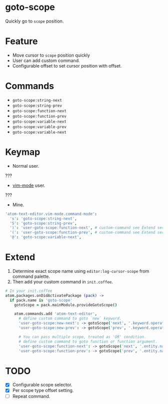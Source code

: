# goto-scope

Quickly go to `scope` position.

# Feature

* Move cursor to `scope` position quickly
* User can add custom command.
* Configurable offset to set cursor position with offset.

# Commands

* `goto-scope:string-next`
* `goto-scope:string-prev`
* `goto-scope:function-next`
* `goto-scope:function-prev`
* `goto-scope:variable-next`
* `goto-scope:variable-prev`
* `goto-scope:variable-next`


# Keymap

* Normal user.

???

* [vim-mode](https://atom.io/packages/vim-mode) user.

???

* Mine.

```coffeescript
'atom-text-editor.vim-mode.command-mode':
  's': 'goto-scope:string-next',
  'S': 'goto-scope:string-prev',
  ')': 'user-goto-scope:function-next', # custom-command see Extend section
  '(': 'user-goto-scope:function-prev', # custom-command see Extend section
  '@': 'goto-scope:variable-next',
```

# Extend

1. Determine exact scope name using `editor:log-cursor-scope` from command palette.
2. Then add your custom command in `init.coffee`.


```coffeescript
# In your init.coffee
atom.packages.onDidActivatePackage (pack) ->
  if pack.name is 'goto-scope'
    gotoScope = pack.mainModule.provideGotoScope()

    atom.commands.add 'atom-text-editor',
      # define custom command to goto `new` keyword.
      'user-goto-scope:new-next': -> gotoScope('next', '.keyword.operator.new')
      'user-goto-scope:new-prev': -> gotoScope('prev', '.keyword.operator.new')

      # You can pass multiple scope, treated as 'OR' condition.
      # define custom command to goto function or function argument.
      'user-goto-scope:function-next': -> gotoScope('next', '.entity.name.function', 'variable.parameter')
      'user-goto-scope:function-prev': -> gotoScope('prev', '.entity.name.function', 'variable.parameter')
```

# TODO
* [x] Configurable scope selector.
* [x] Per scope type offset setting.
* [ ] Repeat command.
